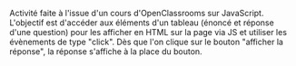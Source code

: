Activité faite à l'issue d'un cours d'OpenClassrooms sur JavaScript. L'objectif est d'accéder aux éléments d'un tableau (énoncé et réponse d'une question) pour les afficher en HTML sur la page via JS et utiliser les évènements de type "click". Dès que l'on clique sur le bouton "afficher la réponse", la réponse s'affiche à la place du bouton.
